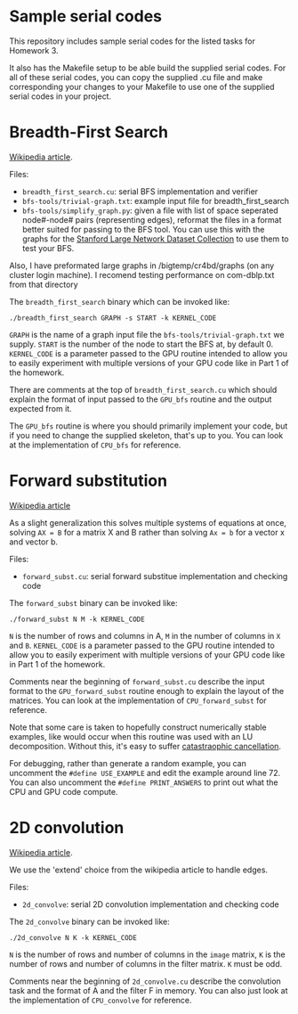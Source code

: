 # Sample serial codes
This repository includes sample serial codes for the listed tasks for Homework 3.

It also has the Makefile setup to be able build the supplied serial codes.
For all of these serial codes, you can copy the supplied .cu file and make
corresponding your changes to your Makefile to use one of the supplied serial codes in your project.

# Breadth-First Search

[Wikipedia article](https://en.wikipedia.org/wiki/Breadth-first_search).

Files:
* `breadth_first_search.cu`: serial BFS implementation and verifier
* `bfs-tools/trivial-graph.txt`: example input file for breadth\_first\_search
* `bfs-tools/simplify_graph.py`: given a file with list of space seperated
  node#-node# pairs (representing edges), reformat the files in a format
  better suited for passing to the BFS tool. You can use this with the graphs
  for the [Stanford Large Network Dataset Collection](https://snap.stanford.edu/data/index.html)
  to use them to test your BFS.

Also, I have preformated large graphs in /bigtemp/cr4bd/graphs (on any cluster login machine).
I recomend testing performance on com-dblp.txt from that directory

The `breadth_first_search` binary which can be invoked like:
    
    ./breadth_first_search GRAPH -s START -k KERNEL_CODE

`GRAPH` is the name of a graph input file the `bfs-tools/trivial-graph.txt` we supply.
`START` is the number of the node to start the BFS at, by default 0.
`KERNEL_CODE` is a parameter passed to the GPU routine intended to allow you to easily
experiment with multiple versions of your GPU code like in Part 1 of the homework.

There are comments at the top of `breadth_first_search.cu` which should explain
the format of input passed to the `GPU_bfs` routine and the output expected from it.

The `GPU_bfs` routine is where you should primarily implement your code, but if you need
to change the supplied skeleton, that's up to you. You can look at the implementation of
`CPU_bfs` for reference.

# Forward substitution

[Wikipedia article](https://en.wikipedia.org/wiki/Triangular_matrix#Forward_and_back_substitution)

As a slight generalization this solves multiple systems of equations at once, solving
`AX = B` for a matrix X and B rather than solving `Ax = b` for a vector x and vector b.

Files:
* `forward_subst.cu`: serial forward substitue implementation and checking code

The `forward_subst` binary can be invoked like:
    
    ./forward_subst N M -k KERNEL_CODE

`N` is the number of rows and columns in A, `M` in the number of columns in `X` and `B`.
`KERNEL_CODE` is a parameter passed to the GPU routine intended to allow you to easily experiment
with multiple versions of your GPU code like in Part 1 of the homework.

Comments near the beginning of `forward_subst.cu` describe the input format to the `GPU_forward_subst`
routine enough to explain the layout of the matrices. You can look at the implementation
of `CPU_forward_subst` for reference.

Note that some care is taken to hopefully construct numerically stable examples, like would occur when this
routine was used with an LU decomposition. Without this, it's easy to suffer [catastraophic
cancellation](https://en.wikipedia.org/wiki/Loss_of_significance).

For debugging, rather than generate a random example, you can uncomment the `#define USE_EXAMPLE`
and edit the example around line 72. You can also uncomment the `#define PRINT_ANSWERS` to print
out what the CPU and GPU code compute.

# 2D convolution

[Wikipedia article](https://en.wikipedia.org/wiki/Kernel_%40image_processing%41).

We use the 'extend' choice from the wikipedia article to handle edges.

Files:
* `2d_convolve`: serial 2D convolution implementation and checking code

The `2d_convolve` binary can be invoked like:

    ./2d_convolve N K -k KERNEL_CODE

`N` is the number of rows and number of columns in the `image` matrix, `K` is the
number of rows and number of columns in the filter matrix. `K` must be odd.

Comments near the beginning of `2d_convolve.cu` describe the convolution task and the format
of A and the filter F in memory. You can also just look at the implementation of 
`CPU_convolve` for reference.
